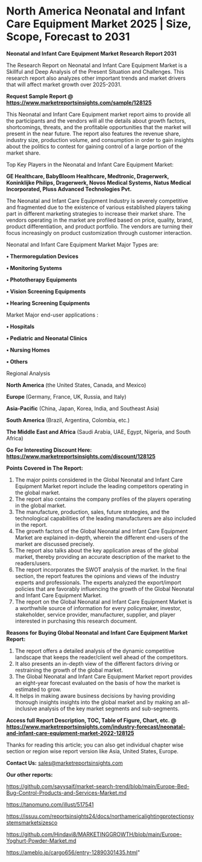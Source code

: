 # North America Neonatal and Infant Care Equipment Market 2025 | Size, Scope, Forecast to 2031

<strong>Neonatal and Infant Care Equipment Market Research Report 2031</strong>

The Research Report on Neonatal and Infant Care Equipment Market is a Skillful and Deep Analysis of the Present Situation and Challenges. This research report also analyzes other important trends and market drivers that will affect market growth over 2025-2031.

<strong>Request Sample Report @ <a href=https://www.marketreportsinsights.com/sample/128125>https://www.marketreportsinsights.com/sample/128125</a></strong>

This Neonatal and Infant Care Equipment market report aims to provide all the participants and the vendors will all the details about growth factors, shortcomings, threats, and the profitable opportunities that the market will present in the near future. The report also features the revenue share, industry size, production volume, and consumption in order to gain insights about the politics to contest for gaining control of a large portion of the market share.

Top Key Players in the Neonatal and Infant Care Equipment Market:

<strong>GE Healthcare, BabyBloom Healthcare, Medtronic, Dragerwerk, Koninklijke Philips, Dragerwerk, Novos Medical Systems, Natus Medical Incorporated, Pluss Advanced Technologies Pvt.</strong>

The Neonatal and Infant Care Equipment Industry is severely competitive and fragmented due to the existence of various established players taking part in different marketing strategies to increase their market share. The vendors operating in the market are profiled based on price, quality, brand, product differentiation, and product portfolio. The vendors are turning their focus increasingly on product customization through customer interaction.

Neonatal and Infant Care Equipment Market Major Types are:

<strong>• Thermoregulation Devices

• Monitoring Systems

• Phototherapy Equipments

• Vision Screening Equipments

• Hearing Screening Equipments</strong>

Market Major end-user applications :

<strong>• Hospitals

• Pediatric and Neonatal Clinics

• Nursing Homes

• Others</strong>

Regional Analysis

</u><strong><b>North America</b></strong> (the United States, Canada, and Mexico)

<strong><b>Europe </b></strong>(Germany, France, UK, Russia, and Italy)

<strong><b>Asia-Pacific</b></strong> (China, Japan, Korea, India, and Southeast Asia)

<strong><b>South America</b></strong> (Brazil, Argentina, Colombia, etc.)

<strong><b>The Middle East and Africa</b></strong> (Saudi Arabia, UAE, Egypt, Nigeria, and South Africa)

<strong>Go For Interesting Discount Here: <a href=https://www.marketreportsinsights.com/discount/128125>https://www.marketreportsinsights.com/discount/128125</a></strong>

<strong>Points Covered in The Report:</strong>
<ol>
  <li>The major points considered in the Global Neonatal and Infant Care Equipment Market report include the leading competitors operating in the global market.</li>
  <li>The report also contains the company profiles of the players operating in the global market.</li>
  <li>The manufacture, production, sales, future strategies, and the technological capabilities of the leading manufacturers are also included in the report.</li>
  <li>The growth factors of the Global Neonatal and Infant Care Equipment Market are explained in-depth, wherein the different end-users of the market are discussed precisely.</li>
  <li>The report also talks about the key application areas of the global market, thereby providing an accurate description of the market to the readers/users.</li>
  <li>The report incorporates the SWOT analysis of the market. In the final section, the report features the opinions and views of the industry experts and professionals. The experts analyzed the export/import policies that are favorably influencing the growth of the Global Neonatal and Infant Care Equipment Market.</li>
  <li>The report on the Global Neonatal and Infant Care Equipment Market is a worthwhile source of information for every policymaker, investor, stakeholder, service provider, manufacturer, supplier, and player interested in purchasing this research document.</li>
</ol>
<strong>Reasons for Buying Global Neonatal and Infant Care Equipment Market Report:</strong>

<ol>
  <li>The report offers a detailed analysis of the dynamic competitive landscape that keeps the reader/client well ahead of the competitors.</li>
  <li>It also presents an in-depth view of the different factors driving or restraining the growth of the global market.</li>
  <li>The Global Neonatal and Infant Care Equipment Market report provides an eight-year forecast evaluated on the basis of how the market is estimated to grow.</li>
  <li>It helps in making aware business decisions by having providing thorough insights insights into the global market and by making an all-inclusive analysis of the key market segments and sub-segments.</li>
</ol>
<strong>Access full Report Description, TOC, Table of Figure, Chart, etc. @ <a href=https://www.marketreportsinsights.com/industry-forecast/neonatal-and-infant-care-equipment-market-2022-128125>https://www.marketreportsinsights.com/industry-forecast/neonatal-and-infant-care-equipment-market-2022-128125</a></strong>


Thanks for reading this article; you can also get individual chapter wise section or region wise report version like Asia, United States, Europe.

<strong>Contact Us:</strong>
sales@marketreportsinsights.com

<strong>Our other reports:</strong>

<a href=https://github.com/sayysaif/market-search-trend/blob/main/Europe-Bed-Bug-Control-Products-and-Services-Market.md>https://github.com/sayysaif/market-search-trend/blob/main/Europe-Bed-Bug-Control-Products-and-Services-Market.md</a>

<a href=https://tanomuno.com/illust/517541>https://tanomuno.com/illust/517541</a>

<a href=https://issuu.com/reportsinsights24/docs/northamericalightingprotectionsystemsmarketsizesco>https://issuu.com/reportsinsights24/docs/northamericalightingprotectionsystemsmarketsizesco</a>

<a href=https://github.com/Hindavi8/MARKETINGGROWTH/blob/main/Europe-Yoghurt-Powder-Market.md>https://github.com/Hindavi8/MARKETINGGROWTH/blob/main/Europe-Yoghurt-Powder-Market.md</a>

<a href=https://ameblo.jp/cargo656/entry-12890301435.html>https://ameblo.jp/cargo656/entry-12890301435.html</a>"
